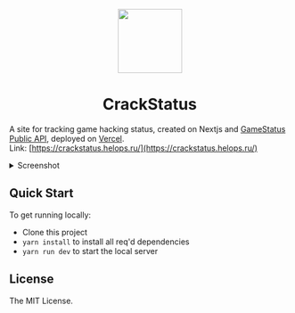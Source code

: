 <p align="center">
  <img src="https://i.ibb.co/ypvXD05/logo.png" height="115">
  <h1 align="center">CrackStatus</h1>
</p>

A site for tracking game hacking status, created on Nextjs and [GameStatus Public API](https://gamestatus.info/), deployed on [Vercel](https://vercel.com?utm_source=Craigary&utm_campaign=oss).<br>
Link: [https://crackstatus.helops.ru/](https://crackstatus.helops.ru/)

<details>
  <summary>Screenshot</summary>
  <p align="center">
    <img src="https://i.ibb.co/L1LG5Y0/home.png">
    <img src="https://i.ibb.co/8Krk6f9/game.png">
    <img src="https://i.ibb.co/1zkYHv3/search.png">
  </p>
</details>

## Quick Start

To get running locally:
- Clone this project
- `yarn install` to install all req'd dependencies
- `yarn run dev` to start the local server

## License

The MIT License.